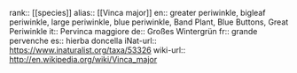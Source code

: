 

rank:: [[species]]
alias:: [[Vinca major]]
en:: greater periwinkle, bigleaf periwinkle, large periwinkle, blue periwinkle, Band Plant, Blue Buttons, Great Periwinkle
it:: Pervinca maggiore
de:: Großes Wintergrün
fr:: grande pervenche
es:: hierba doncella
iNat-url:: https://www.inaturalist.org/taxa/53326
wiki-url:: http://en.wikipedia.org/wiki/Vinca_major